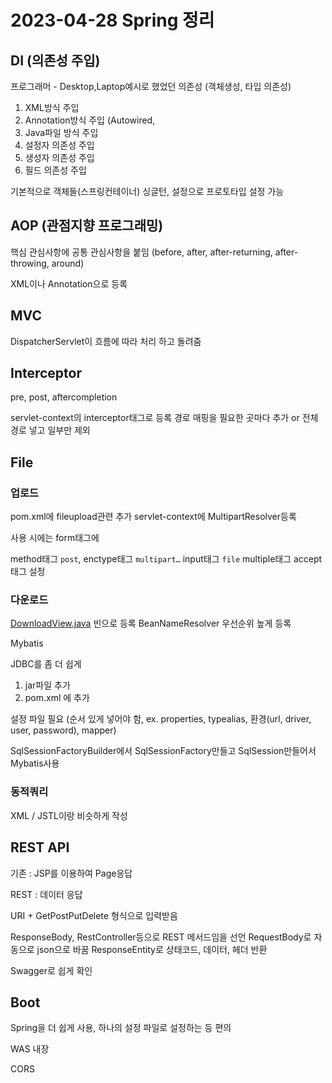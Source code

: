 # 2023-04-28 Spring 정리

## DI (의존성 주입)

프로그래머 - Desktop,Laptop예시로 했었던 의존성 (객체생성, 타입 의존성)

1. XML방식 주입
2. Annotation방식 주입 (Autowired,
3. Java파일 방식 주입
4. 설정자 의존성 주입
5. 생성자 의존성 주입
6. 필드 의존성 주입

기본적으로 객체들(스프링컨테이너) 싱글턴, 설정으로 프로토타입 설정 가능

## AOP (관점지향 프로그래밍)

핵심 관심사항에 공통 관심사항을 붙임 (before, after, after-returning, after-throwing, around)

XML이나 Annotation으로 등록

## MVC

DispatcherServlet이 흐름에 따라 처리 하고 돌려줌

## Interceptor

pre, post, aftercompletion

servlet-context의 interceptor태그로 등록 경로 매핑을 필요한 곳마다 추가 or 전체 경로 넣고 일부만 제외

## File

### 업로드

pom.xml에 fileupload관련 추가 servlet-context에 MultipartResolver등록

사용 시에는 form태그에

method태그 `post`, enctype태그 `multipart…` input태그 `file` multiple태그 accept태그 설정

### 다운로드

[DownloadView.java](http://DownloadView.java) 빈으로 등록 BeanNameResolver 우선순위 높게 등록

Mybatis

JDBC를 좀 더 쉽게

1. jar파일 추가
2. pom.xml 에 추가

설정 파일 필요 (순서 있게 넣어야 함, ex. properties, typealias, 환경(url, driver, user, password), mapper)

SqlSessionFactoryBuilder에서 SqlSessionFactory만들고 SqlSession만들어서 Mybatis사용

### 동적쿼리

XML / JSTL이랑 비슷하게 작성

## REST API

기존 : JSP를 이용하여 Page응답

REST : 데이터 응답

URI + GetPostPutDelete 형식으로 입력받음

ResponseBody, RestController등으로 REST 메서드임을 선언 RequestBody로 자동으로 json으로 바꿈 ResponseEntity로 상태코드, 데이터, 헤더 반환

Swagger로 쉽게 확인

## Boot

Spring을 더 쉽게 사용, 하나의 설정 파일로 설정하는 등 편의

WAS 내장

CORS